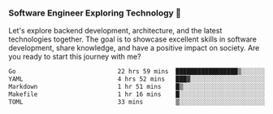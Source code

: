### Software Engineer Exploring Technology 🚀 

Let's explore backend development, architecture, and the latest technologies together. The goal is to showcase excellent skills in software development, share knowledge, and have a positive impact on society. Are you ready to start this journey with me?

<!--START_SECTION:waka-->

```txt
Go                            22 hrs 59 mins  █████████████████▒░░░░░░░   69.24 %
YAML                          4 hrs 52 mins   ███▓░░░░░░░░░░░░░░░░░░░░░   14.68 %
Markdown                      1 hr 51 mins    █▒░░░░░░░░░░░░░░░░░░░░░░░   05.61 %
Makefile                      1 hr 16 mins    █░░░░░░░░░░░░░░░░░░░░░░░░   03.85 %
TOML                          33 mins         ▒░░░░░░░░░░░░░░░░░░░░░░░░   01.69 %
```

<!--END_SECTION:waka-->
